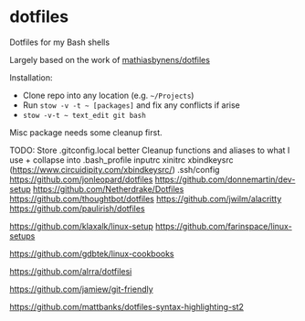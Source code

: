 # dotfiles
Dotfiles for my Bash shells

Largely based on the work of [mathiasbynens/dotfiles](https://github.com/mathiasbynens/dotfiles/)

Installation:
* Clone repo into any location (e.g. `~/Projects`)
* Run `stow -v -t ~ [packages]` and fix any conflicts if arise
* `stow -v-t ~ text_edit git bash`

Misc package needs some cleanup first.


TODO:
Store .gitconfig.local better
Cleanup functions and aliases to what I use + collapse into .bash_profile
inputrc
xinitrc
xbindkeysrc (https://www.circuidipity.com/xbindkeysrc/)
.ssh/config
https://github.com/jonleopard/dotfiles
https://github.com/donnemartin/dev-setup
https://github.com/Netherdrake/Dotfiles
https://github.com/thoughtbot/dotfiles
https://github.com/jwilm/alacritty
https://github.com/paulirish/dotfiles

https://github.com/klaxalk/linux-setup
https://github.com/farinspace/linux-setups

https://github.com/gdbtek/linux-cookbooks

https://github.com/alrra/dotfilesi

https://github.com/jamiew/git-friendly

https://github.com/mattbanks/dotfiles-syntax-highlighting-st2
